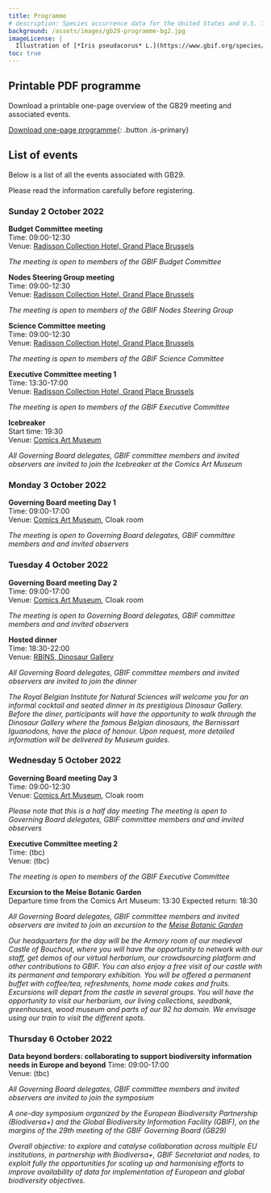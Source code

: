 ```yaml
---
title: Programme
# description: Species occurrence data for the United States and U.S. Territories.
background: /assets/images/gb29-programme-bg2.jpg
imageLicense: |
  Illustration of [*Iris pseudacorus* L.](https://www.gbif.org/species/5298231) from the Swallowtail Garden Seeds collection of botanical photographs and illustrations via [flickr](https://flic.kr/p/re5gfN)
toc: true
---
```


## Printable PDF programme

Download a printable one-page overview of the GB29 meeting and associated events.

[Download one-page programme](/assets/documents/programme.pdf){: .button .is-primary}

## List of events
Below is a list of all the events associated with GB29. 

Please read the information carefully before registering. 

### Sunday 2 October 2022

**Budget Committee meeting**  
Time: 09:00-12:30   
Venue: [Radisson Collection Hotel, Grand Place Brussels](/travel-accommodation#radisson-collection-hotel-grand-place-brussels
)  

*The meeting is open to members of the GBIF Budget Committee*

**Nodes Steering Group meeting**  
Time: 09:00-12:30   
Venue: [Radisson Collection Hotel, Grand Place Brussels](/travel-accommodation#radisson-collection-hotel-grand-place-brussels
)  

*The meeting is open to members of the GBIF Nodes Steering Group*

**Science Committee meeting**  
Time: 09:00-12:30   
Venue: [Radisson Collection Hotel, Grand Place Brussels](/travel-accommodation#radisson-collection-hotel-grand-place-brussels
)  

*The meeting is open to members of the GBIF Science Committee*

**Executive Committee meeting 1**  
Time: 13:30-17:00  
Venue: [Radisson Collection Hotel, Grand Place Brussels](/travel-accommodation#radisson-collection-hotel-grand-place-brussels
)  

*The meeting is open to members of the GBIF Executive Committee*

**Icebreaker**  
Start time: 19:30   
Venue: [Comics Art Museum](/travel-accommodation#comics-art-museum)  

*All Governing Board delegates, GBIF committee members and invited observers are invited to join the Icebreaker at the Comics Art Museum*

### Monday 3 October 2022
**Governing Board meeting Day 1**  
Time: 09:00-17:00   
Venue: [Comics Art Museum](/travel-accommodation#comics-art-museum), Cloak room  

*The meeting is open to Governing Board delegates, GBIF committee members and and invited observers*

### Tuesday 4 October 2022
**Governing Board meeting Day 2**  
Time: 09:00-17:00   
Venue: [Comics Art Museum](/travel-accommodation#comics-art-museum), Cloak room  

*The meeting is open to Governing Board delegates, GBIF committee members and and invited observers*  

**Hosted dinner**  
Time: 18:30-22:00    
Venue: [RBINS, Dinosaur Gallery](/travel-accommodation#royal-belgian-institute-of-natural-sciences-rbins-dinosaur-gallery)  

*All Governing Board delegates, GBIF committee members and invited observers are invited to join the dinner*

*The Royal Belgian Institute for Natural Sciences will welcome you for an informal cocktail and seated dinner in its prestigious Dinosaur Gallery. Before the diner, participants will have the opportunity to walk through the Dinosaur Gallery where the famous Belgian dinosaurs, the Bernissart Iguanodons, have the place of honour. Upon request, more detailed information will be delivered by Museum guides.*

### Wednesday 5 October 2022
**Governing Board meeting Day 3**  
Time: 09:00-12:30   
Venue: [Comics Art Museum](/travel-accommodation#comics-art-museum), Cloak room  

*Please note that this is a half day meeting*
*The meeting is open to Governing Board delegates, GBIF committee members and and invited observers*  

**Executive Committee meeting 2**  
Time: (tbc)  
Venue: (tbc)   

*The meeting is open to members of the GBIF Executive Committee*  

**Excursion to the Meise Botanic Garden**  
Departure time from the Comics Art Museum: 13:30
Expected return: 18:30

*All Governing Board delegates, GBIF committee members and invited observers are invited to join an excursion to the [Meise Botanic Garden](/travel-accommodation#meise-botanic-garden)*  

*Our headquarters for the day will be the Armory room of our medieval Castle of Bouchout, where you will have the opportunity to network with our staff, get demos of our virtual herbarium, our crowdsourcing platform and other contributions to GBIF.  You can also enjoy a free visit of our castle with its permanent and temporary exhibition. You will be offered a permanent buffet with coffee/tea, refreshments, home made cakes and fruits.  Excursions will depart from the castle in several groups. You will have the opportunity to visit our herbarium, our living collections, seedbank, greenhouses, wood museum and parts of our 92 ha domain. We envisage using our train to visit the different spots.*  

### Thursday 6 October 2022

**Data beyond borders: collaborating to support biodiversity information needs in Europe and beyond**
Time: 09:00-17:00  
Venue: (tbc)    

*All Governing Board delegates, GBIF committee members and invited observers are invited to join the symposium*  

*A one-day symposium organized by the European Biodiversity Partnership (Biodiversa+) and the Global Biodiversity Information Facility (GBIF), on the margins of the 29th meeting of the GBIF Governing Board (GB29)*  

*Overall objective: to explore and catalyse collaboration across multiple EU institutions, in partnership with Biodiversa+, GBIF Secretariat and nodes, to exploit fully the opportunities for scaling up and harmonising efforts to improve availability of data for  implementation of European and global biodiversity objectives.*  


